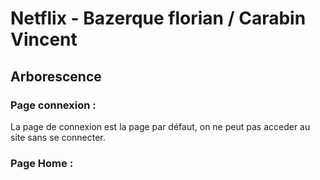 # Netflix - Bazerque florian / Carabin Vincent

## Arborescence

### Page connexion : 

La page de connexion est la page par défaut, on ne peut pas acceder au site sans se connecter.

### Page Home : 
